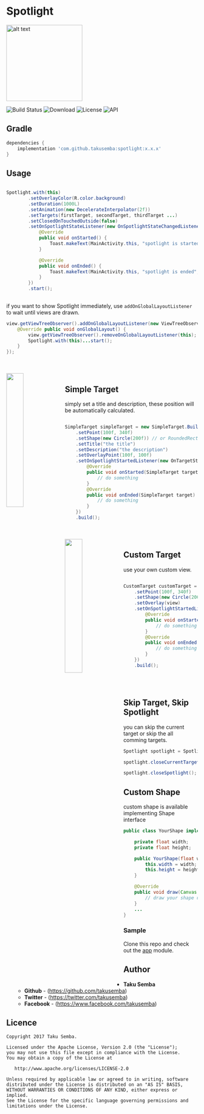 # Spotlight

<img src="https://github.com/TakuSemba/Spotlight/blob/master/arts/logo_yello.png" alt="alt text" style="width:200;height:200">

![Build Status](https://app.bitrise.io/app/bcf0d555e7b41eb2/status.svg?token=2wvl_JilEbg6HB3B1tfKpA&branch=master)
![Download](https://api.bintray.com/packages/takusemba/maven/spotlight/images/download.svg)
![License](https://img.shields.io/badge/License-Apache%202.0-blue.svg)
![API](https://img.shields.io/badge/API-14%2B-brightgreen.svg?style=flat)

## Gradle

```groovy
dependencies {
    implementation 'com.github.takusemba:spotlight:x.x.x'
}
```


## Usage

```java

Spotlight.with(this)
        .setOverlayColor(R.color.background)
        .setDuration(1000L)
        .setAnimation(new DecelerateInterpolator(2f))
        .setTargets(firstTarget, secondTarget, thirdTarget ...)
        .setClosedOnTouchedOutside(false)
        .setOnSpotlightStateListener(new OnSpotlightStateChangedListener() {
            @Override
            public void onStarted() {
                Toast.makeText(MainActivity.this, "spotlight is started", Toast.LENGTH_SHORT).show();
            }

            @Override
            public void onEnded() {
                Toast.makeText(MainActivity.this, "spotlight is ended", Toast.LENGTH_SHORT).show();
            }
        })
        .start();
                        
```

if you want to show Spotlight immediately, use `addOnGlobalLayoutListener` to wait until views are drawn.

```java
view.getViewTreeObserver().addOnGlobalLayoutListener(new ViewTreeObserver.OnGlobalLayoutListener() {
    @Override public void onGlobalLayout() {
        view.getViewTreeObserver().removeOnGlobalLayoutListener(this);
        Spotlight.with(this)...start();
    }
});
```

<br/>
<br/>

<img src="https://github.com/TakuSemba/Spotlight/blob/master/arts/simpleTarget.gif" align="left" width="30%">

## Simple Target
simply set a title and description, these position will be automatically calculated.

```java

SimpleTarget simpleTarget = new SimpleTarget.Builder(this)
    .setPoint(100f, 340f)
    .setShape(new Circle(200f)) // or RoundedRectangle()
    .setTitle("the title")
    .setDescription("the description")
    .setOverlayPoint(100f, 100f)
    .setOnSpotlightStartedListener(new OnTargetStateChangedListener<SimpleTarget>() {
        @Override
        public void onStarted(SimpleTarget target) {
            // do something
        }
        @Override
        public void onEnded(SimpleTarget target) {
            // do something
        }
    })
    .build();

```

<br/>
<br/>

<img src="https://github.com/TakuSemba/Spotlight/blob/master/arts/customTarget.gif" align="left" width="30%">

## Custom Target
use your own custom view.

```java

CustomTarget customTarget = new CustomTarget.Builder(this)
    .setPoint(100f, 340f)
    .setShape(new Circle(200f)) // or RoundedRectangle()
    .setOverlay(view)
    .setOnSpotlightStartedListener(new OnTargetStateChangedListener<CustomTarget>() {
        @Override
        public void onStarted(CustomTarget target) {
            // do something
        }
        @Override
        public void onEnded(CustomTarget target) {
            // do something
        }
    })
    .build();

```


<br/>
<br/>

## Skip Target, Skip Spotlight

you can skip the current target or skip the all comming targets.

```java
Spotlight spotlight = Spotlight.with(this)...start();

spotlight.closeCurrentTarget();

spotlight.closeSpotlight();
```

## Custom Shape
custom shape is available implementing Shape interface


```java
public class YourShape implements Shape {

    private float width;
    private float height;

    public YourShape(float width, float height) {
        this.width = width;
        this.height = height;
    }

    @Override
    public void draw(Canvas canvas, PointF point, float value, Paint paint) {
        // draw your shape using canvas.
    }
    ...
}

```

### Sample
Clone this repo and check out the [app](https://github.com/TakuSemba/Spotlight/tree/master/app) module.

## Author

* **Taku Semba**
    * **Github** - (https://github.com/takusemba)
    * **Twitter** - (https://twitter.com/takusemba)
    * **Facebook** - (https://www.facebook.com/takusemba)

## Licence
```
Copyright 2017 Taku Semba.

Licensed under the Apache License, Version 2.0 (the "License");
you may not use this file except in compliance with the License.
You may obtain a copy of the License at

   http://www.apache.org/licenses/LICENSE-2.0

Unless required by applicable law or agreed to in writing, software
distributed under the License is distributed on an "AS IS" BASIS,
WITHOUT WARRANTIES OR CONDITIONS OF ANY KIND, either express or implied.
See the License for the specific language governing permissions and
limitations under the License.
```
